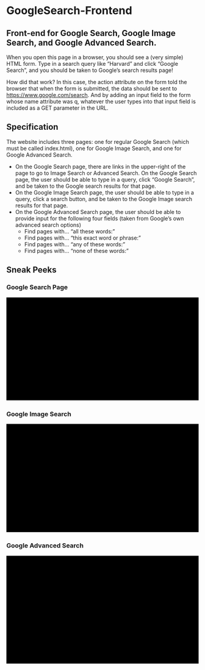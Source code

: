 # GoogleSearch-Frontend
## Front-end for Google Search, Google Image Search, and Google Advanced Search.

When you open this page in a browser, you should see a (very simple) HTML form. Type in a search query like “Harvard” and click “Google Search”, and you should be taken to Google’s search results page!

How did that work? In this case, the action attribute on the form told the browser that when the form is submitted, the data should be sent to https://www.google.com/search. And by adding an input field to the form whose name attribute was q, whatever the user types into that input field is included as a GET parameter in the URL.

## Specification

The website includes three pages: one for regular Google Search (which must be called index.html), one for Google Image Search, and one for Google Advanced Search.
- On the Google Search page, there are links in the upper-right of the page to go to Image Search or Advanced Search. On the Google Search page, the user should be able to type in a query, click “Google Search”, and be taken to the Google search results for that page. 
- On the Google Image Search page, the user should be able to type in a query, click a search button, and be taken to the Google Image search results for that page.
- On the Google Advanced Search page, the user should be able to provide input for the following four fields (taken from Google’s own advanced search options) <br/>
  * Find pages with… “all these words:” <br/>
  - Find pages with… “this exact word or phrase:” <br/>
  - Find pages with… “any of these words:” <br/>
  - Find pages with… “none of these words:” <br/>

## Sneak Peeks
### Google Search Page
![](sneakpeeks/index.gif)

### Google Image Search
![](sneakpeeks/images.gif)

### Google Advanced Search
![](sneakpeeks/advancedsearch.gif)




